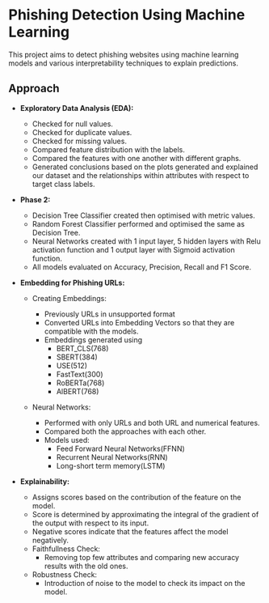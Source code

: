 # Phishing Detection Using Machine Learning

This project aims to detect phishing websites using machine learning models and various interpretability techniques to explain predictions.

## Approach
* **Exploratory Data Analysis (EDA):**
  * Checked for null values.
  * Checked for duplicate values.
  * Checked for missing values.
  * Compared feature distribution with the labels.
  * Compared the features with one another with different graphs.
  * Generated conclusions based on the plots generated and explained our dataset and the relationships within attributes with respect to target class labels.

* **Phase 2:**
  * Decision Tree Classifier created then optimised with metric values.
  * Random Forest Classifier performed and optimised the same as Decision Tree.
  * Neural Networks created with 1 input layer, 5 hidden layers with Relu activation function and 1 output layer with Sigmoid activation function.
  * All models evaluated on Accuracy, Precision, Recall and F1 Score.
    
* **Embedding for Phishing URLs:**
  * Creating Embeddings:
    * Previously URLs in unsupported format
    * Converted URLs into Embedding Vectors so that they are compatible with the models.
    * Embeddings generated using
      * BERT_CLS(768)
      * SBERT(384)
      * USE(512)
      * FastText(300)
      * RoBERTa(768)
      * AlBERT(768)

  * Neural Networks:
    * Performed with only URLs and both URL and numerical features.
    * Compared both the approaches with each other.
    * Models used:
      * Feed Forward Neural Networks(FFNN)
      * Recurrent Neural Networks(RNN)
      * Long-short term memory(LSTM)
* **Explainability:**
  * Assigns scores based on the contribution of the feature on the model.
  * Score is determined by approximating the integral of the gradient of the output with respect to its input.
  * Negative scores indicate that the features affect the model negatively.
  * Faithfullness Check:
    * Removing top few attributes and comparing new accuracy results with the old ones.
  * Robustness Check:
    * Introduction of noise to the model to check its impact on the model.
